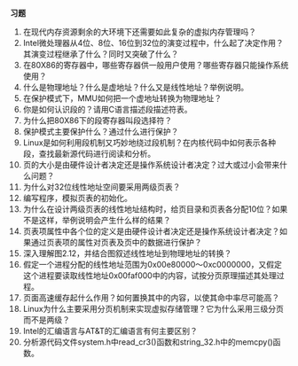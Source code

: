**习题**

1.	在现代内存资源剩余的大环境下还需要如此复杂的虚拟内存管理吗？
1.	Intel微处理器从4位、8位、16位到32位的演变过程中，什么起了决定作用？其演变过程继承了什么？同时又突破了什么？
2.	在80X86的寄存器中，哪些寄存器供一般用户使用？哪些寄存器只能操作系统使用？
3.	什么是物理地址？什么是虚地址？什么又是线性地址？举例说明。
4.	在保护模式下，MMU如何把一个虚地址转换为物理地址？
5.	你是如何认识段的？请用C语言描述段描述符表。
6.	为什么把80X86下的段寄存器叫段选择符？
7.	保护模式主要保护什么？通过什么进行保护？
8.	Linux是如何利用段机制又巧妙地绕过段机制？在内核代码中如何表示各种段，查找最新源代码进行阅读和分析。
9.	页的大小是由硬件设计者决定还是操作系统设计者决定？过大或过小会带来什么问题？
10.	为什么对32位线性地址空间要采用两级页表？
11.	编写程序，模拟页表的初始化。
12.	为什么在设计两级页表的线性地址结构时，给页目录和页表各分配10位？如果不是这样，举例说明会产生什么样的结果？
13.	页表项属性中各个位的定义是由硬件设计者决定还是操作系统设计者决定？如果通过页表项的属性对页表及页中的数据进行保护？
14.	深入理解图2.12，并结合图叙述线性地址到物理地址的转换？
15.	假定一个进程分配的线性地址范围为0x00e80000～0xc0000000，又假定这个进程要读取线性地址0x00faf000中的内容，试按分页原理描述其处理过程。
16.	页面高速缓存起什么作用？如何置换其中的内容，以使其命中率尽可能高？
17.	Linux为什么主要采用分页机制来实现虚拟存储管理？它为什么采用三级分页而不是两级？
18.	Intel的汇编语言与AT&T的汇编语言有何主要区别？
19.	分析源代码文件system.h中read_cr3()函数和string_32.h中的memcpy()函数。
